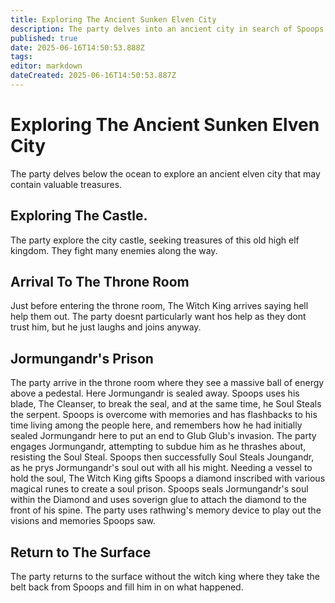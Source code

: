 ```yaml
---
title: Exploring The Ancient Sunken Elven City
description: The party delves into an ancient city in search of Spoops’ memories.
published: true
date: 2025-06-16T14:50:53.888Z
tags: 
editor: markdown
dateCreated: 2025-06-16T14:50:53.887Z
---
```


# Exploring The Ancient Sunken Elven City
The party delves below the ocean to explore an ancient elven city that may contain valuable treasures.

## Exploring The Castle.
The party explore the city castle,
seeking treasures of this old high elf kingdom. They fight many enemies along the way.


## Arrival To The Throne Room
Just before entering the throne room, The Witch King arrives saying hell help them out. The party doesnt particularly want hos help as they dont trust him, but he just laughs and joins anyway.


## Jormungandr's Prison
The party arrive in the throne room where they see a massive ball of energy above a pedestal. Here Jormungandr is sealed away. Spoops uses his blade, The Cleanser, to break the seal, and at the same time, he Soul Steals the serpent. Spoops is overcome with memories and has flashbacks to his time living among the people here, and remembers how he had initially sealed Jormungandr here to put an end to Glub Glub's invasion. The party engages Jormungandr, attempting to subdue him as he thrashes about, resisting the Soul Steal. Spoops then successfully Soul Steals Joungandr, as he prys Jormungandr's soul out with all his might. Needing a vessel to hold the soul, The Witch King gifts Spoops a diamond inscribed with various magical runes to create a soul prison. Spoops seals Jormungandr's soul within the Diamond and uses soverign glue to attach the diamond to the front of his spine. The party uses rathwing's memory device to play out the visions and memories Spoops saw.


## Return to The Surface
The party returns to the surface without the witch king where they take the belt back from Spoops and fill him in on what happened. 